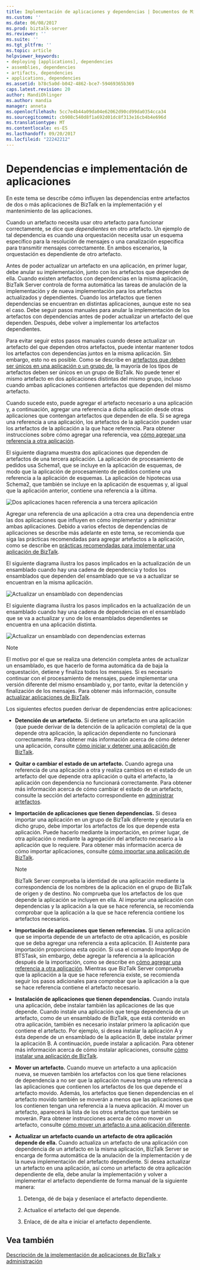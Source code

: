 ```yaml
---
title: Implementación de aplicaciones y dependencias | Documentos de Microsoft
ms.custom: ''
ms.date: 06/08/2017
ms.prod: biztalk-server
ms.reviewer: ''
ms.suite: ''
ms.tgt_pltfrm: ''
ms.topic: article
helpviewer_keywords:
- deploying [applications], dependencies
- assemblies, dependencies
- artifacts, dependencies
- applications, dependencies
ms.assetid: b78c5a0d-b042-4862-bce7-59469365b369
caps.latest.revision: 20
author: MandiOhlinger
ms.author: mandia
manager: anneta
ms.openlocfilehash: 5cc7e4b44a09da04e62062d90cd99da0354cca34
ms.sourcegitcommit: cb908c540d8f1a692d01dc8f313e16cb4b4e696d
ms.translationtype: MT
ms.contentlocale: es-ES
ms.lasthandoff: 09/20/2017
ms.locfileid: "22242212"
---
```

# <a name="dependencies-and-application-deployment"></a>Dependencias e implementación de aplicaciones
En este tema se describe cómo influyen las dependencias entre artefactos de dos o más aplicaciones de BizTalk en la implementación y el mantenimiento de las aplicaciones.  
  
 Cuando un artefacto necesita usar otro artefacto para funcionar correctamente, se dice que *dependientes* en otro artefacto. Un ejemplo de tal dependencia es cuando una orquestación necesita usar un esquema específico para la resolución de mensajes o una canalización específica para transmitir mensajes correctamente. En ambos escenarios, la orquestación es dependiente de otro artefacto.  
  
 Antes de poder actualizar un artefacto en una aplicación, en primer lugar, debe anular su implementación, junto con los artefactos que dependen de ella. Cuando existen artefactos con dependencias en la misma aplicación, BizTalk Server controla de forma automática las tareas de anulación de la implementación y de nueva implementación para los artefactos actualizados y dependientes. Cuando los artefactos que tienen dependencias se encuentran en distintas aplicaciones, aunque este no sea el caso. Debe seguir pasos manuales para anular la implementación de los artefactos con dependencias antes de poder actualizar un artefacto del que dependen. Después, debe volver a implementar los artefactos dependientes.  
  
 Para evitar seguir estos pasos manuales cuando desee actualizar un artefacto del que dependen otros artefactos, puede intentar mantener todos los artefactos con dependencias juntos en la misma aplicación. Sin embargo, esto no es posible. Como se describe en [artefactos que deben ser únicos en una aplicación o un grupo de](../core/artifacts-that-must-be-unique-in-an-application-or-group.md), la mayoría de los tipos de artefactos deben ser únicos en un grupo de BizTalk. No puede tener el mismo artefacto en dos aplicaciones distintas del mismo grupo, incluso cuando ambas aplicaciones contienen artefactos que dependen del mismo artefacto.  
  
 Cuando sucede esto, puede agregar el artefacto necesario a una aplicación y, a continuación, agregar una referencia a dicha aplicación desde otras aplicaciones que contengan artefactos que dependen de ella. Si se agrega una referencia a una aplicación, los artefactos de la aplicación pueden usar los artefactos de la aplicación a la que hace referencia. Para obtener instrucciones sobre cómo agregar una referencia, vea [cómo agregar una referencia a otra aplicación](../core/how-to-add-a-reference-to-another-application.md).  
  
 El siguiente diagrama muestra dos aplicaciones que dependen de artefactos de una tercera aplicación. La aplicación de procesamiento de pedidos usa Schema1, que se incluye en la aplicación de esquemas, de modo que la aplicación de procesamiento de pedidos contiene una referencia a la aplicación de esquemas. La aplicación de hipotecas usa Schema2, que también se incluye en la aplicación de esquemas y, al igual que la aplicación anterior, contiene una referencia a la última.  
  
 ![Dos aplicaciones hacen referencia a una tercera aplicación](../core/media/applicationdependencies.gif "ApplicationDependencies")  
  
 Agregar una referencia de una aplicación a otra crea una dependencia entre las dos aplicaciones que influyen en cómo implementar y administrar ambas aplicaciones. Debido a varios efectos de dependencias de aplicaciones se describe más adelante en este tema, se recomienda que siga las prácticas recomendadas para agregar artefactos a la aplicación, como se describe en [prácticas recomendadas para implementar una aplicación de BizTalk](../core/best-practices-for-deploying-a-biztalk-application.md).  
  
 El siguiente diagrama ilustra los pasos implicados en la actualización de un ensamblado cuando hay una cadena de dependencia y todos los ensamblados que dependen del ensamblado que se va a actualizar se encuentran en la misma aplicación.  
  
 ![Actualizar un ensamblado con dependencias](../core/media/simpleadminredeploy.gif "SimpleAdminRedeploy")  
  
 El siguiente diagrama ilustra los pasos implicados en la actualización de un ensamblado cuando hay una cadena de dependencias en el ensamblado que se va a actualizar y uno de los ensamblados dependientes se encuentra en una aplicación distinta.  
  
 ![Actualizar un ensamblado con dependencias externas](../core/media/complexadminredeploy.gif "ComplexAdminRedeploy")  
  
> [!NOTE]
>  El motivo por el que se realiza una detención completa antes de actualizar un ensamblado, es que hacerlo de forma automática da de baja la orquestación, detiene y finaliza todos los mensajes. Si es necesario continuar con el procesamiento de mensajes, puede implementar una versión diferente del mismo ensamblado y, por tanto, evitar la detención y finalización de los mensajes. Para obtener más información, consulte [actualizar aplicaciones de BizTalk](../core/updating-biztalk-applications.md).  
  
 Los siguientes efectos pueden derivar de dependencias entre aplicaciones:  
  
-   **Detención de un artefacto.** Si detiene un artefacto en una aplicación (que puede derivar de la detención de la aplicación completa) de la que depende otra aplicación, la aplicación dependiente no funcionará correctamente. Para obtener más información acerca de cómo detener una aplicación, consulte [cómo iniciar y detener una aplicación de BizTalk](../core/how-to-start-and-stop-a-biztalk-application.md).  
  
-   **Quitar o cambiar el estado de un artefacto.** Cuando agrega una referencia de una aplicación a otra y realiza cambios en el estado de un artefacto del que depende otra aplicación o quita el artefacto, la aplicación con dependencia no funcionará correctamente. Para obtener más información acerca de cómo cambiar el estado de un artefacto, consulte la sección del artefacto correspondiente en [administrar artefactos](../core/managing-artifacts.md).  
  
-   **Importación de aplicaciones que tienen dependencias.** Si desea importar una aplicación en un grupo de BizTalk diferente y ejecutarla en dicho grupo, debe importar los artefactos de los que depende esta aplicación. Puede hacerlo mediante la importación, en primer lugar, de otra aplicación o mediante la agregación del artefacto necesario a la aplicación que lo requiere. Para obtener más información acerca de cómo importar aplicaciones, consulte [cómo importar una aplicación de BizTalk](../core/how-to-import-a-biztalk-application.md).  
  
    > [!NOTE]
    >  BizTalk Server comprueba la identidad de una aplicación mediante la correspondencia de los nombres de la aplicación en el grupo de BizTalk de origen y de destino. No comprueba que los artefactos de los que depende la aplicación se incluyen en ella. Al importar una aplicación con dependencias y la aplicación a la que se hace referencia, se recomienda comprobar que la aplicación a la que se hace referencia contiene los artefactos necesarios.  
  
-   **Importación de aplicaciones que tienen referencias.** Si una aplicación que se importa depende de un artefacto de otra aplicación, es posible que se deba agregar una referencia a esta aplicación. El Asistente para importación proporciona esta opción. Si usa el comando ImportApp de BTSTask, sin embargo, debe agregar la referencia a la aplicación después de la importación, como se describe en [cómo agregar una referencia a otra aplicación](../core/how-to-add-a-reference-to-another-application.md). Mientras que BizTalk Server comprueba que la aplicación a la que se hace referencia existe, se recomienda seguir los pasos adicionales para comprobar que la aplicación a la que se hace referencia contiene el artefacto necesario.  
  
-   **Instalación de aplicaciones que tienen dependencias.** Cuando instala una aplicación, debe instalar también las aplicaciones de las que depende. Cuando instale una aplicación que tenga dependencia de un artefacto, como de un ensamblado de BizTalk, que está contenido en otra aplicación, también es necesario instalar primero la aplicación que contiene el artefacto. Por ejemplo, si desea instalar la aplicación A y ésta depende de un ensamblado de la aplicación B, debe instalar primer la aplicación B. A continuación, puede instalar a aplicación. Para obtener más información acerca de cómo instalar aplicaciones, consulte [cómo instalar una aplicación de BizTalk](../core/how-to-install-a-biztalk-application.md).  
  
-   **Mover un artefacto.** Cuando mueve un artefacto a una aplicación nueva, se mueven también los artefactos con los que tiene relaciones de dependencia a no ser que la aplicación nueva tenga una referencia a las aplicaciones que contienen los artefactos de los que depende el artefacto movido. Además, los artefactos que tienen dependencias en el artefacto movido también se moverán a menos que las aplicaciones que los contienen tengan una referencia a la nueva aplicación. Al mover un artefacto, aparecerá la lista de los otros artefactos que también se moverán. Para obtener instrucciones acerca de cómo mover un artefacto, consulte [cómo mover un artefacto a una aplicación diferente](../core/how-to-move-an-artifact-to-a-different-application.md).  
  
-   **Actualizar un artefacto cuando un artefacto de otra aplicación depende de ella.** Cuando actualiza un artefacto de una aplicación con dependencia de un artefacto en la misma aplicación, BizTalk Server se encarga de forma automática de la anulación de la implementación y de la nueva implementación del artefacto dependiente. Si desea actualizar un artefacto en una aplicación, así como un artefacto de otra aplicación dependiente de ella, debe anular la implementación y volver a implementar el artefacto dependiente de forma manual de la siguiente manera:  
  
    1.  Detenga, dé de baja y desenlace el artefacto dependiente.  
  
    2.  Actualice el artefacto del que depende.  
  
    3.  Enlace, dé de alta e iniciar el artefacto dependiente.  
  
## <a name="see-also"></a>Vea también  
 [Descripción de la implementación de aplicaciones de BizTalk y administración](../core/understanding-biztalk-application-deployment-and-management.md)